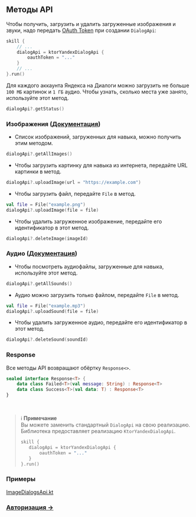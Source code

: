 ## Методы API

Чтобы получить, загрузить и удалить загруженные изображения и звуки,
надо передать [OAuth Token](https://yandex.ru/dev/direct/doc/start/token.html) при создании `DialogApi`:

```kotlin
skill {
    // ...
    dialogApi = ktorYandexDialogApi {
        oauthToken = "..."
    }
    // ...
}.run()
```

Для каждого аккаунта Яндекса на Диалоги можно загрузить не больше `100 МБ` картинок и `1 ГБ` аудио.
Чтобы узнать, сколько места уже занято, используйте этот метод.

```kotlin
dialogApi?.getStatus()
```

### Изображения ([Документация](https://yandex.ru/dev/dialogs/alice/doc/ru/resource-upload#http-images-load__quota))

- Список изображений, загруженных для навыка, можно получить этим методом.

```kotlin
dialogApi?.getAllImages()
```

- Чтобы загрузить картинку для навыка из интернета, передайте URL картинки в метод.

```kotlin
dialogApi?.uploadImage(url = "https://example.com")
```

- Чтобы загрузить файл, передайте `File` в метод.

```kotlin
val file = File("example.png")
dialogApi?.uploadImage(file = file)
```

- Чтобы удалить загруженное изображение, передайте его идентификатор в этот метод.

```kotlin
dialogApi?.deleteImage(imageId)
```

### Аудио ([Документация](https://yandex.ru/dev/dialogs/alice/doc/ru/resource-sounds-upload))

- Чтобы посмотреть аудиофайлы, загруженные для навыка, используйте этот метод.

```kotlin
dialogApi?.getAllSounds()
```

- Аудио можно загрузить только файлом, передайте `File` в метод.

```kotlin
val file = File("example.mp3")
dialogApi?.uploadSound(file = file)
```

- Чтобы удалить загруженное аудио, передайте его идентификатор в этот метод.

```kotlin
dialogApi?.deleteSound(soundId)
```

### Response

Все методы API возвращают обёртку `Response<>`.

```kotlin
sealed interface Response<T> {
    data class Failed<T>(val message: String) : Response<T>
    data class Success<T>(val data: T) : Response<T>
}
```

<br>

> ℹ️ **Примечание**  
> Вы можете заменить стандартный `DialogApi` на свою реализацию. Библиотека предоставляет
> реализацию `KtorYandexDialogApi`.
>```kotlin
>skill {
>    dialogApi = ktorYandexDialogApi {
>        oauthToken = "..."
>    }
>}.run()
> ```

### Примеры

[ImageDialogsApi.kt](../examples/src/main/kotlin/com/github/examples/ImageDialogsApi.kt)

### [Авторизация ->](Авторизация.md)